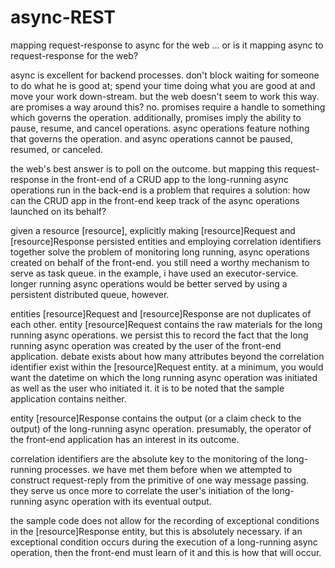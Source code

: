 # async-REST
mapping request-response to async for the web ... or is it mapping async to request-response for the web?

async is excellent for backend processes. don't block waiting for someone to do what he is good at; spend your time doing what you are good at and move your work down-stream. but the web doesn't seem to work this way. are promises a way around this? no. promises require a handle to something which governs the operation. additionally, promises imply the ability to pause, resume, and cancel operations. async operations feature nothing that governs the operation. and async operations cannot be paused, resumed, or canceled.

the web's best answer is to poll on the outcome. but mapping this request-response in the front-end of a CRUD app to the long-running async operations run in the back-end is a problem that requires a solution: how can the CRUD app in the front-end keep track of the async operations launched on its behalf?

given a resource [resource], explicitly making [resource]Request and [resource]Response persisted entities and employing correlation identifiers together solve the problem of monitoring long running, async operations created on behalf of the front-end. you still need a worthy mechanism to serve as task queue. in the example, i have used an executor-service. longer running async operations would be better served by using a persistent distributed queue, however.

entities [resource]Request and [resource]Response are not duplicates of each other. entity [resource]Request contains the raw materials for the long running async operations. we persist this to record the fact that the long running async operation was created by the user of the front-end application. debate exists about how many attributes beyond the correlation identifier exist within the [resource]Request entity. at a minimum, you would want the datetime on which the long running async operation was initiated as well as the user who initiated it. it is to be noted that the sample application contains neither.

entity [resource]Response contains the output (or a claim check to the output) of the long-running async operation. presumably, the operator of the front-end application has an interest in its outcome.

correlation identifiers are the absolute key to the monitoring of the long-running processes. we have met them before when we attempted to construct request-reply from the primitive of one way message passing. they serve us once more to correlate the user's initiation of the long-running async operation with its eventual output.

the sample code does not allow for the recording of exceptional conditions in the [resource]Response entity, but this is absolutely necessary. if an exceptional condition occurs during the execution of a long-running async operation, then the front-end must learn of it and this is how that will occur.
